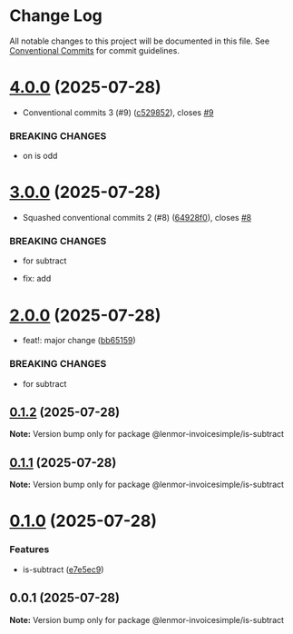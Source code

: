 # Change Log

All notable changes to this project will be documented in this file.
See [Conventional Commits](https://conventionalcommits.org) for commit guidelines.

# [4.0.0](https://github.com/lenmor-invoicesimple/monorepo-test-4/compare/@lenmor-invoicesimple/is-subtract@3.0.0...@lenmor-invoicesimple/is-subtract@4.0.0) (2025-07-28)

- Conventional commits 3 (#9) ([c529852](https://github.com/lenmor-invoicesimple/monorepo-test-4/commit/c529852c5638f16c199b551358c10b0d8c8303d3)), closes [#9](https://github.com/lenmor-invoicesimple/monorepo-test-4/issues/9)

### BREAKING CHANGES

- on is odd

# [3.0.0](https://github.com/lenmor-invoicesimple/monorepo-test-4/compare/@lenmor-invoicesimple/is-subtract@2.0.0...@lenmor-invoicesimple/is-subtract@3.0.0) (2025-07-28)

- Squashed conventional commits 2 (#8) ([64928f0](https://github.com/lenmor-invoicesimple/monorepo-test-4/commit/64928f07ccc138b8c7323a2c8d6fbefd24ebe4de)), closes [#8](https://github.com/lenmor-invoicesimple/monorepo-test-4/issues/8)

### BREAKING CHANGES

- for subtract

- fix: add

# [2.0.0](https://github.com/lenmor-invoicesimple/monorepo-test-4/compare/@lenmor-invoicesimple/is-subtract@0.1.2...@lenmor-invoicesimple/is-subtract@2.0.0) (2025-07-28)

- feat!: major change ([bb65159](https://github.com/lenmor-invoicesimple/monorepo-test-4/commit/bb65159ef2d8a53e3fbc871147211bb07d564754))

### BREAKING CHANGES

- for subtract

## [0.1.2](https://github.com/lenmor-invoicesimple/monorepo-test-4/compare/@lenmor-invoicesimple/is-subtract@0.1.1...@lenmor-invoicesimple/is-subtract@0.1.2) (2025-07-28)

**Note:** Version bump only for package @lenmor-invoicesimple/is-subtract

## [0.1.1](https://github.com/lenmor-invoicesimple/monorepo-test-4/compare/@lenmor-invoicesimple/is-subtract@0.1.0...@lenmor-invoicesimple/is-subtract@0.1.1) (2025-07-28)

**Note:** Version bump only for package @lenmor-invoicesimple/is-subtract

# [0.1.0](https://github.com/lenmor-invoicesimple/monorepo-test-4/compare/@lenmor-invoicesimple/is-subtract@0.0.1...@lenmor-invoicesimple/is-subtract@0.1.0) (2025-07-28)

### Features

- is-subtract ([e7e5ec9](https://github.com/lenmor-invoicesimple/monorepo-test-4/commit/e7e5ec9c73024e35b9f469ffa687884e879113b6))

## 0.0.1 (2025-07-28)

**Note:** Version bump only for package @lenmor-invoicesimple/is-subtract

